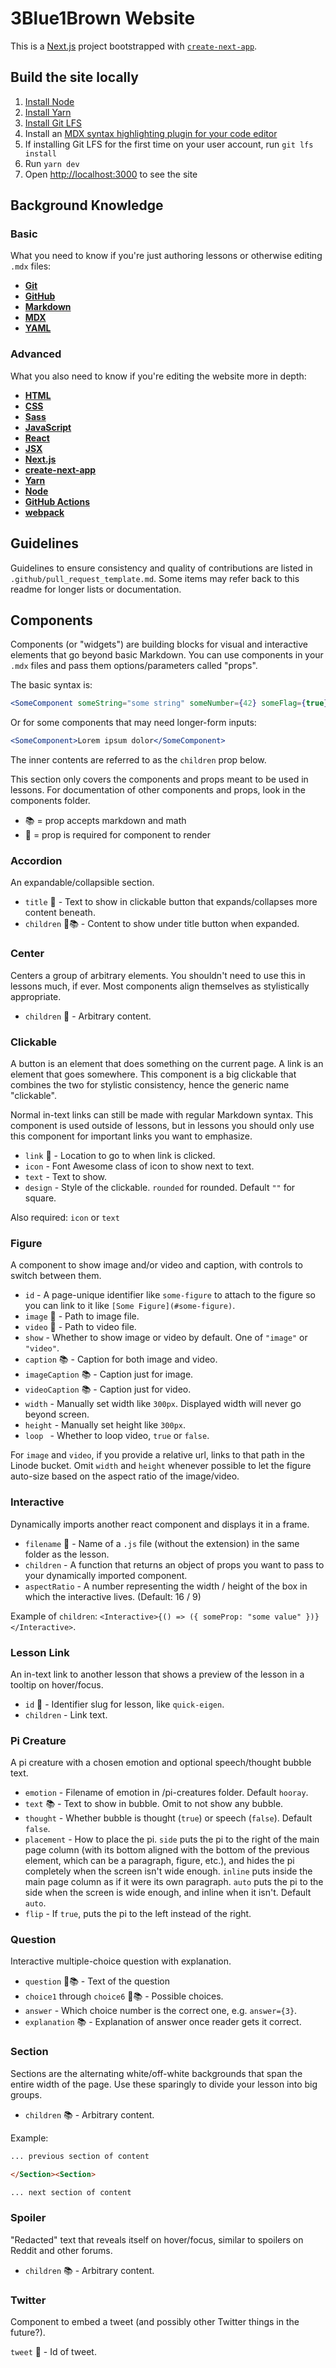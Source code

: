 # 3Blue1Brown Website

This is a [Next.js](https://nextjs.org/) project bootstrapped with [`create-next-app`](https://github.com/vercel/next.js/tree/canary/packages/create-next-app).

## Build the site locally

1. [Install Node](https://nodejs.org/en/download/)
2. [Install Yarn](https://classic.yarnpkg.com/en/docs/install)
3. [Install Git LFS](https://git-lfs.github.com/)
4. Install an [MDX syntax highlighting plugin for your code editor](https://marketplace.visualstudio.com/items?itemName=silvenon.mdx)
5. If installing Git LFS for the first time on your user account, run `git lfs install`
6. Run `yarn dev`
7. Open [http://localhost:3000](http://localhost:3000) to see the site

## Background Knowledge

<!-- TO DO: add basic descriptions? e.g. https://github.com/greenelab/lab-website-template/wiki/Background-Knowledge -->

### Basic

What you need to know if you're just authoring lessons or otherwise editing `.mdx` files:

- **[Git](https://try.github.io/)**
- **[GitHub](https://github.com/)**
- **[Markdown](https://www.markdownguide.org/)**
- **[MDX](https://mdxjs.com/)**
- **[YAML](https://en.wikipedia.org/wiki/YAML)**

### Advanced

What you also need to know if you're editing the website more in depth:

- **[HTML](https://developer.mozilla.org/en-US/docs/Web/HTML)**
- **[CSS](https://developer.mozilla.org/en-US/docs/Web/CSS)**
- **[Sass](https://sass-lang.com/)**
- **[JavaScript](https://developer.mozilla.org/en-US/docs/Glossary/JavaScript)**
- **[React](https://reactjs.org/)**
- **[JSX](https://reactjs.org/docs/introducing-jsx.html)**
- **[Next.js](https://nextjs.org/)**
- **[create-next-app](https://github.com/vercel/next.js/tree/canary/packages/create-next-app)**
- **[Yarn](https://yarnpkg.com/)**
- **[Node](https://nodejs.org/en/)**
- **[GitHub Actions](https://github.com/features/actions)**
- **[webpack](https://webpack.js.org/)**

## Guidelines

Guidelines to ensure consistency and quality of contributions are listed in `.github/pull_request_template.md`.
Some items may refer back to this readme for longer lists or documentation.

## Components

Components (or "widgets") are building blocks for visual and interactive elements that go beyond basic Markdown.
You can use components in your `.mdx` files and pass them options/parameters called "props".

The basic syntax is:

```jsx
<SomeComponent someString="some string" someNumber={42} someFlag={true} />
```

Or for some components that may need longer-form inputs:

```jsx
<SomeComponent>Lorem ipsum dolor</SomeComponent>
```

The inner contents are referred to as the `children` prop below.

This section only covers the components and props meant to be used in lessons.
For documentation of other components and props, look in the components folder.

- 📚 = prop accepts markdown and math
- 🚨 = prop is required for component to render

### Accordion

An expandable/collapsible section.

- `title` 🚨 - Text to show in clickable button that expands/collapses more content beneath.
- `children` 🚨📚 - Content to show under title button when expanded.

### Center

Centers a group of arbitrary elements.
You shouldn't need to use this in lessons much, if ever.
Most components align themselves as stylistically appropriate.

- `children` 🚨 - Arbitrary content.

### Clickable

A button is an element that does something on the current page.
A link is an element that goes somewhere.
This component is a big clickable that combines the two for stylistic consistency, hence the generic name "clickable".

Normal in-text links can still be made with regular Markdown syntax.
This component is used outside of lessons, but in lessons you should only use this component for important links you want to emphasize.

- `link` 🚨 - Location to go to when link is clicked.
- `icon` - Font Awesome class of icon to show next to text.
- `text` - Text to show.
- `design` - Style of the clickable.
  `rounded` for rounded.
  Default `""` for square.

Also required: `icon` or `text`

### Figure

A component to show image and/or video and caption, with controls to switch between them.

- `id` - A page-unique identifier like `some-figure` to attach to the figure so you can link to it like `[Some Figure](#some-figure)`.
- `image` 🚨 - Path to image file.
- `video` 🚨 - Path to video file.
- `show` - Whether to show image or video by default.
  One of `"image"` or `"video"`.
- `caption` 📚 - Caption for both image and video.
- `imageCaption` 📚 - Caption just for image.
- `videoCaption` 📚 - Caption just for video.
- `width` - Manually set width like `300px`.
  Displayed width will never go beyond screen.
- `height` - Manually set height like `300px`.
- `loop ` - Whether to loop video, `true` or `false`.

For `image` and `video`, if you provide a relative url, links to that path in the Linode bucket.
Omit `width` and `height` whenever possible to let the figure auto-size based on the aspect ratio of the image/video.

### Interactive

Dynamically imports another react component and displays it in a frame.

- `filename` 🚨 - Name of a `.js` file (without the extension) in the same folder as the lesson.
- `children` - A function that returns an object of props you want to pass to your dynamically imported component.
- `aspectRatio` - A number representing the width / height of the box in which the interactive lives. (Default: 16 / 9)

Example of `children`: `<Interactive>{() => ({ someProp: "some value" })}</Interactive>`.

### Lesson Link

An in-text link to another lesson that shows a preview of the lesson in a tooltip on hover/focus.

- `id` 🚨 - Identifier slug for lesson, like `quick-eigen`.
- `children` - Link text.

### Pi Creature

A pi creature with a chosen emotion and optional speech/thought bubble text.

- `emotion` - Filename of emotion in /pi-creatures folder.
  Default `hooray`.
- `text` 📚 - Text to show in bubble.
  Omit to not show any bubble.
- `thought` - Whether bubble is thought (`true`) or speech (`false`).
  Default `false`.
- `placement` - How to place the pi.
  `side` puts the pi to the right of the main page column (with its bottom aligned with the bottom of the previous element, which can be a paragraph, figure, etc.), and hides the pi completely when the screen isn't wide enough.
  `inline` puts inside the main page column as if it were its own paragraph.
  `auto` puts the pi to the side when the screen is wide enough, and inline when it isn't.
  Default `auto`.
- `flip` - If `true`, puts the pi to the left instead of the right.

### Question

Interactive multiple-choice question with explanation.

- `question` 🚨📚 - Text of the question
- `choice1` through `choice6` 🚨📚 - Possible choices.
- `answer` - Which choice number is the correct one, e.g. `answer={3}`.
- `explanation` 📚 - Explanation of answer once reader gets it correct.

### Section

Sections are the alternating white/off-white backgrounds that span the entire width of the page.
Use these sparingly to divide your lesson into big groups.

- `children` 📚 - Arbitrary content.

Example:

```markdown
... previous section of content

</Section><Section>

... next section of content
```

### Spoiler

"Redacted" text that reveals itself on hover/focus, similar to spoilers on Reddit and other forums.

- `children` 📚 - Arbitrary content.

### Twitter

Component to embed a tweet (and possibly other Twitter things in the future?).

`tweet` 🚨 - Id of tweet.
